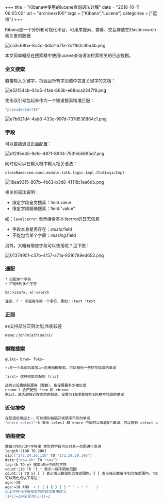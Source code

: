 +++
title = "Kibana中使用的lucene查询语法详解"
date = "2018-10-11 06:05:00"
url = "archives/100"
tags = ["Kibana","Lucene"]
categories = ["运维"]
+++

Kibana是一个分析和可视化平台，可用来搜索、查看、交互存放在Elasticsearch索引里的数据

![c53c68ba-8c4c-4db2-a7fa-2df160c3ba4b.png][]

本文简单概括在搜索框中使用lucene查询语法检索相关的日志数据。

### 全文搜索 ###

直接输入关键字，将返回所有字段值中包含关键字的文档：

![e52154cb-04d5-4fab-863b-e68bca2247f9.png][]

使用双引号包起来作为一个短语搜索精准匹配：

```bash
"providerId=719"
```

![e7b621d4-4ab8-433c-997d-737d536864c1.png][]

### 字段 ###

可以直接通过页面配置：

![df295e45-9e1e-4871-8904-753feb5895d7.png][]

同时也可以在输入框中输入相关语法：

```bash
className:com.ewei.module.talk.logic.impl.ChatLogicImpl
```

![18ea9315-807b-4b63-b3d8-41118c1ee6db.png][]

相关的语法说明：

 *  限定字段全文搜索：field:value
 *  限定字段精确搜索：field:"value"

如：`level:error` 表示搜索基本为error的日志信息

 *  字段本身是否存在：*exists*:field
 *  不能包含某个字段：*missing*:field

另外，大概有哪些字段可以使用呢？见下图：

![0737495f-c37b-4157-a71a-9516789ed652.png][]

### 通配 ###

```bash
? 匹配单个字符
* 匹配0到多个字符

如：kiba?a, el*search

注意，? * 不能用作第一个字符，例如：?text *text
```

### 正则 ###

es支持部分正则功能,性能较差

```bash
name:/joh?n(ath[oa]n)/
```

### 模糊搜索 ###

```bash
quikc~ brwn~ foks~

~:在一个单词后面加上~启用模糊搜索，可以搜到一些拼写错误的单词

first~ 这种也能匹配到 frist

还可以设置编辑距离（整数），指定需要多少相似度
cromm~1 会匹配到 from 和 chrome
默认2，越大越接近搜索的原始值，设置为1基本能搜到80%拼写错误的单词
```

### 近似搜索 ###

```bash
在短语后面加上~，可以搜到被隔开或顺序不同的单词
"where select"~5 表示 select 和 where 中间可以隔着5个单词，可以搜到 select password from users where id=1
```

### 范围搜索 ###

```bash
数值/时间/IP/字符串 类型的字段可以对某一范围进行查询
length:[100 TO 200]
sip:["172.24.20.110" TO "172.24.20.140"]
date:{"now-6h" TO "now"}
tag:{b TO e} 搜索b到e中间的字符
count:[10 TO *] * 表示一端不限制范围
count:[1 TO 5} [ ] 表示端点数值包含在范围内，{ } 表示端点数值不包含在范围内，可以混合使用，此语句为1到5，包括1，不包括5
可以简化成以下写法：
age:>10
age:=10 AND  < ! ( ) { } [ ] ^ " ~ * ? :  /
以上字符当作值搜索的时候需要用转义
(1+1)=2用来查询(1+1)=2
```


[c53c68ba-8c4c-4db2-a7fa-2df160c3ba4b.png]: https://wenzewoo-cdn.oss-cn-chengdu.aliyuncs.com/images/20181011/c53c68ba-8c4c-4db2-a7fa-2df160c3ba4b.png?x-oss-process=image/auto-orient,1/interlace,1/quality,q_70/format,jpg
[e52154cb-04d5-4fab-863b-e68bca2247f9.png]: https://wenzewoo-cdn.oss-cn-chengdu.aliyuncs.com/images/20181011/e52154cb-04d5-4fab-863b-e68bca2247f9.png?x-oss-process=image/auto-orient,1/interlace,1/quality,q_70/format,jpg
[e7b621d4-4ab8-433c-997d-737d536864c1.png]: https://wenzewoo-cdn.oss-cn-chengdu.aliyuncs.com/images/20181011/e7b621d4-4ab8-433c-997d-737d536864c1.png?x-oss-process=image/auto-orient,1/interlace,1/quality,q_70/format,jpg
[df295e45-9e1e-4871-8904-753feb5895d7.png]: https://wenzewoo-cdn.oss-cn-chengdu.aliyuncs.com/images/20181011/df295e45-9e1e-4871-8904-753feb5895d7.png?x-oss-process=image/auto-orient,1/interlace,1/quality,q_70/format,jpg
[18ea9315-807b-4b63-b3d8-41118c1ee6db.png]: https://wenzewoo-cdn.oss-cn-chengdu.aliyuncs.com/images/20181011/18ea9315-807b-4b63-b3d8-41118c1ee6db.png?x-oss-process=image/auto-orient,1/interlace,1/quality,q_70/format,jpg
[0737495f-c37b-4157-a71a-9516789ed652.png]: https://wenzewoo-cdn.oss-cn-chengdu.aliyuncs.com/images/20181011/0737495f-c37b-4157-a71a-9516789ed652.png?x-oss-process=image/auto-orient,1/interlace,1/quality,q_70/format,jpg